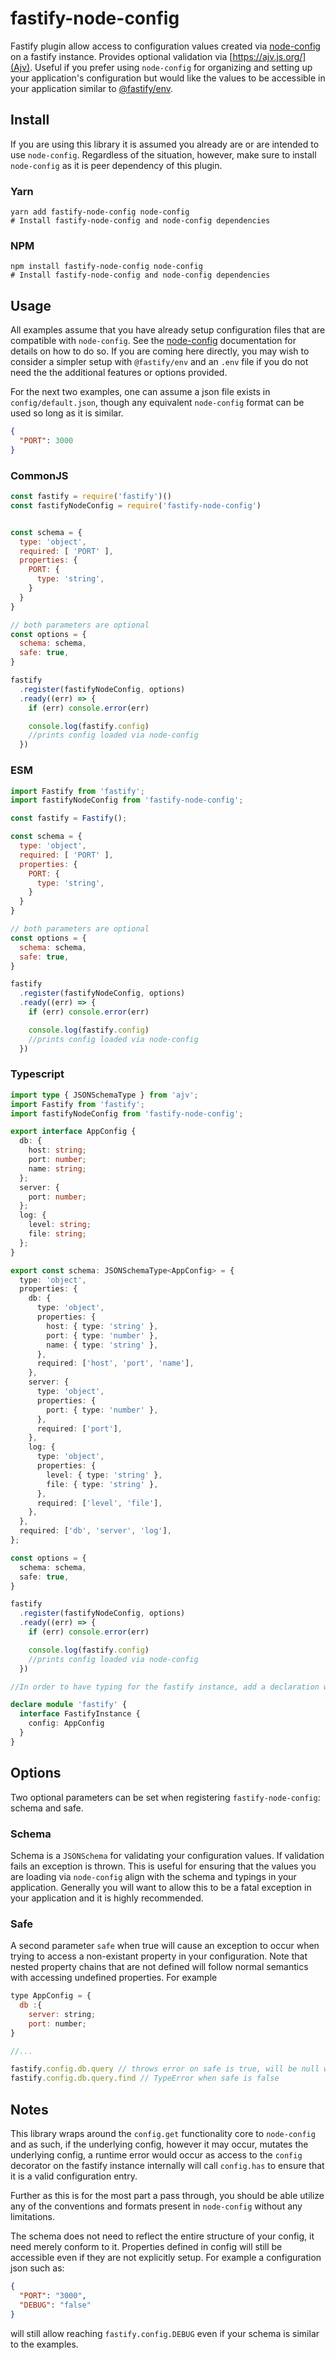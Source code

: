 # fastify-node-config

Fastify plugin allow access to configuration values created via [node-config](https://github.com/node-config/node-config) on a fastify instance.  Provides optional validation via [https://ajv.js.org/](Ajv).  Useful if you prefer using `node-config` for organizing and setting up your application's configuration but would like the values to be accessible in your application similar to [@fastify/env](https://github.com/fastify/fastify-env).

## Install

If you are using this library it is assumed you already are or are intended to use `node-config`.  Regardless of the situation, however, make sure to install `node-config` as it is peer dependency of this plugin.

### Yarn

```shell
yarn add fastify-node-config node-config 
# Install fastify-node-config and node-config dependencies
```

### NPM

```shell
npm install fastify-node-config node-config
# Install fastify-node-config and node-config dependencies
```


## Usage

All examples assume that you have already setup configuration files that are compatible with `node-config`.  See the [node-config](https://github.com/node-config/node-config) documentation for details on how to do so.  If you are coming here directly, you may wish to consider a simpler setup with `@fastify/env` and an `.env` file if you do not need the the additional features or options provided.

For the next two examples, one can assume a json file exists in `config/default.json`, though any equivalent `node-config` format can be used so long as it is similar.

```json
{
  "PORT": 3000
}
```

### CommonJS
```js
const fastify = require('fastify')()
const fastifyNodeConfig = require('fastify-node-config')


const schema = {
  type: 'object',
  required: [ 'PORT' ],
  properties: {
    PORT: {
      type: 'string',
    }
  }
}

// both parameters are optional
const options = {
  schema: schema, 
  safe: true, 
}

fastify
  .register(fastifyNodeConfig, options)
  .ready((err) => {
    if (err) console.error(err)

    console.log(fastify.config) 
    //prints config loaded via node-config
  })
```

### ESM 
```js
import Fastify from 'fastify';
import fastifyNodeConfig from 'fastify-node-config';

const fastify = Fastify();

const schema = {
  type: 'object',
  required: [ 'PORT' ],
  properties: {
    PORT: {
      type: 'string',
    }
  }
}

// both parameters are optional
const options = {
  schema: schema, 
  safe: true, 
}

fastify
  .register(fastifyNodeConfig, options)
  .ready((err) => {
    if (err) console.error(err)

    console.log(fastify.config) 
    //prints config loaded via node-config
  })
```

### Typescript

```typescript
import type { JSONSchemaType } from 'ajv';
import Fastify from 'fastify';
import fastifyNodeConfig from 'fastify-node-config';

export interface AppConfig {
  db: {
    host: string;
    port: number;
    name: string;
  };
  server: {
    port: number;
  };
  log: {
    level: string;
    file: string;
  };
}

export const schema: JSONSchemaType<AppConfig> = {
  type: 'object',
  properties: {
    db: {
      type: 'object',
      properties: {
        host: { type: 'string' },
        port: { type: 'number' },
        name: { type: 'string' },
      },
      required: ['host', 'port', 'name'],
    },
    server: {
      type: 'object',
      properties: {
        port: { type: 'number' },
      },
      required: ['port'],
    },
    log: {
      type: 'object',
      properties: {
        level: { type: 'string' },
        file: { type: 'string' },
      },
      required: ['level', 'file'],
    },
  },
  required: ['db', 'server', 'log'],
};

const options = {
  schema: schema, 
  safe: true, 
}

fastify
  .register(fastifyNodeConfig, options)
  .ready((err) => {
    if (err) console.error(err)

    console.log(fastify.config) 
    //prints config loaded via node-config
  })

//In order to have typing for the fastify instance, add a declaration with the types for your configuration:

declare module 'fastify' {
  interface FastifyInstance {
    config: AppConfig 
  }
}
```

## Options

Two optional parameters can be set when registering `fastify-node-config`: schema and safe.


### Schema
Schema is a `JSONSchema` for validating your configuration values.  If validation fails an exception is thrown.  This is useful for ensuring that the values you are loading via `node-config` align with the schema and typings in your application. Generally you will want to allow this to be a fatal exception in your application and it is highly recommended. 


### Safe
A second parameter `safe` when true will cause an exception to occur when trying to access a non-existant property in your configuration.  Note that nested property chains that are not defined will follow normal semantics with accessing undefined properties.  For example
```js
type AppConfig = {
  db :{
    server: string;
    port: number;
}

//...

fastify.config.db.query // throws error on safe is true, will be null when safe is false
fastify.config.db.query.find // TypeError when safe is false
```


## Notes

This library wraps around the `config.get` functionality core to `node-config` and as such, if the underlying config, however it may occur, mutates the underlying config, a runtime error would occur as access to the `config` decorator on the fastify instance internally will call `config.has` to ensure that it is a valid configuration entry.  

Further as this is for the most part a pass through, you should be able utilize any of the conventions and formats present in `node-config` without any limitations.

The schema does not need to reflect the entire structure of your config, it need merely conform to it.  Properties defined in config will still be accessible even if they are not explicitly setup.  For example a configuration json such as:

```json
{
  "PORT": "3000",
  "DEBUG": "false"
}
```

will still allow reaching `fastify.config.DEBUG` even if your schema is similar to the examples.
